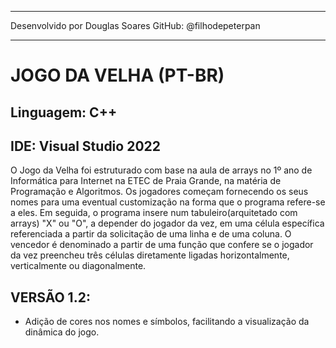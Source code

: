 *******************************

Desenvolvido por Douglas Soares
GitHub: @filhodepeterpan

*******************************

# JOGO DA VELHA (PT-BR)
## Linguagem: **C++**
## IDE: Visual Studio 2022

O Jogo da Velha foi estruturado com base na aula de arrays no 1º ano de Informática para Internet na ETEC de Praia Grande, na matéria de Programação e Algoritmos.
Os jogadores começam fornecendo os seus nomes para uma eventual customização na forma que o programa refere-se a eles. Em seguida, o programa insere num tabuleiro(arquitetado com arrays) "X" ou "O", a depender do jogador da vez, em uma célula específica referenciada a partir da solicitação de uma linha e de uma coluna.
O vencedor é denominado a partir de uma função que confere se o jogador da vez preencheu três células diretamente ligadas horizontalmente, verticalmente ou diagonalmente.

## VERSÃO 1.2:

- Adição de cores nos nomes e símbolos, facilitando a visualização da dinâmica do jogo.